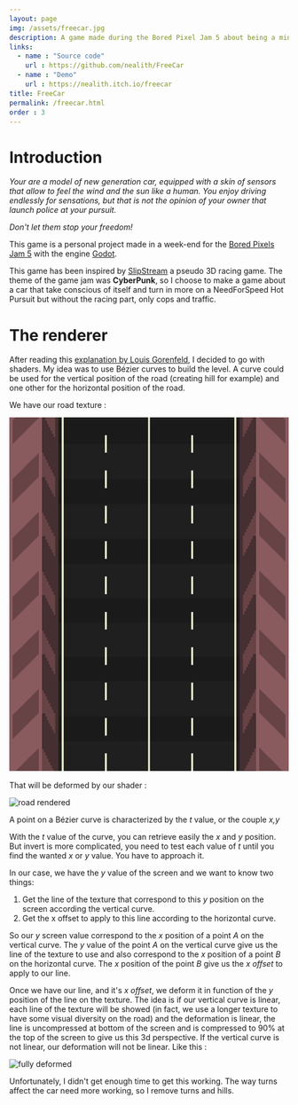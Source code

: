 ```yaml
---
layout: page
img: /assets/freecar.jpg
description: A game made during the Bored Pixel Jam 5 about being a mindful smart car
links:
  - name : "Source code"
    url : https://github.com/nealith/FreeCar
  - name : "Demo"
    url : https://nealith.itch.io/freecar
title: FreeCar
permalink: /freecar.html
order : 3
---
```


# Introduction

*Your are a model of new generation car, equipped with a skin of sensors that allow to feel the wind and the sun like a human. You enjoy driving endlessly for sensations, but that is not the opinion of your owner that launch police at your pursuit.*

*Don't let them stop your freedom!*

This game is a personal project made in a week-end for the [Bored Pixels Jam 5](https://itch.io/jam/bored-pixels-jam-5) with the engine  [Godot](https://godotengine.org/).

This game has been inspired by [SlipStream](https://slipstre.am/) a pseudo 3D racing game. The theme of the game jam was **CyberPunk**, so I choose to make a game about a car that take conscious of itself and turn in more on a NeedForSpeed Hot Pursuit but without the racing part, only cops and traffic.

# The renderer

After reading this [explanation by Louis Gorenfeld](http://www.extentofthejam.com/pseudo/), I decided to go with shaders. My idea was to use Bézier curves to build the level. A curve could be used for the vertical position of the road (creating hill for example) and one other for the horizontal position of the road.

We have our road texture :

![road texture](https://raw.githubusercontent.com/nealith/FreeCar/master/road/assets/road.png)

That will be deformed by our shader :

![road rendered](https://img.itch.zone/aW1hZ2UvNDUzMTIwLzIzMDA0MzcucG5n/original/bextEr.png)

A point on a Bézier curve is characterized by the *t* value, or the couple *x,y*

With the *t* value of the curve, you can retrieve easily the *x* and *y* position. But invert is more complicated, you need to test each value of *t* until you find the wanted *x* or *y* value. You have to approach it.

In our case, we have the *y* value of the screen and we want to know two things:

1. Get the line of the texture that correspond to this *y* position on the screen according the vertical curve.
2. Get the x offset to apply to this line according to the horizontal curve.

So our *y* screen value correspond to the *x* position of a point *A* on the vertical curve. The *y* value of the point *A* on the vertical curve give us the line of the texture to use and also correspond to the *x* position of a point *B* on the horizontal curve. The *x* position of the point *B* give us the *x offset* to apply to our line.

Once we have our line, and it's *x offset*, we deform it in function of the *y* position of the line on the texture. The idea is if our vertical curve is linear, each line of the texture will be showed (in fact, we use a longer texture to have some visual diversity on the road) and the deformation is linear, the line is uncompressed at bottom of the screen and is compressed to 90% at the top of the screen to give us this 3d perspective. If the vertical curve is not linear, our deformation will not be linear. Like this :

![fully deformed](https://img.itch.zone/aW1hZ2UvNDUzMTIwLzI3OTM5MjcucG5n/original/wGp3tW.png)

Unfortunately, I didn't get enough time to get this working. The way turns affect the car need more working, so I remove turns and hills.
